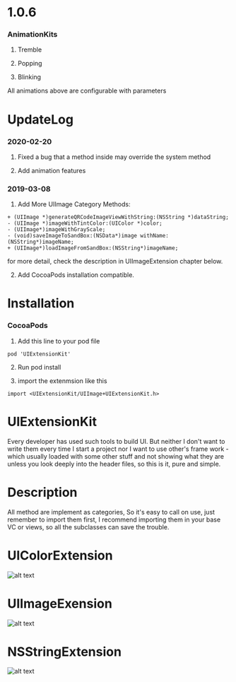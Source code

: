 # 1.0.6 

### AnimationKits

1. Tremble

2. Popping

3. Blinking

All animations above are configurable with parameters

# UpdateLog

### 2020-02-20
1. Fixed a bug that a method inside may override the system method

2. Add animation features

### 2019-03-08
1. Add More UIImage Category Methods:
```
+ (UIImage *)generateQRCodeImageViewWithString:(NSString *)dataString;
- (UIImage *)imageWithTintColor:(UIColor *)color;
- (UIImage*)imageWithGrayScale;
- (void)saveImageToSandBox:(NSData*)image withName:(NSString*)imageName;
+ (UIImage*)loadImageFromSandBox:(NSString*)imageName;
```
for more detail, check the description in UIImageExtension chapter below.

2. Add CocoaPods installation compatible.

# Installation 

### CocoaPods
1. Add this line to your pod file
```
pod 'UIExtensionKit'
```
2. Run pod install

3. import the extenmsion like this
```
import <UIExtensionKit/UIImage+UIExtensionKit.h>
```

# UIExtensionKit
 Every developer has used such tools to build UI. But neither I don't want to write them every time I start a project nor I want to use other's frame work - which usually loaded with some other stuff and not showing what they are unless you look deeply into the header files, so this is it, pure and simple.

# Description

All method are implement as categories, So it's easy to call on use, just remember to import them first, I recommend importing them in your base VC or views, so all the subclasses can save the trouble.

# UIColorExtension
![alt text](/ImageResources/UIColorExtensions.png)

# UIImageExension
![alt text](/ImageResources/UIImageExtension.png)

# NSStringExtension
![alt text](/ImageResources/NSStringExtension.png)

